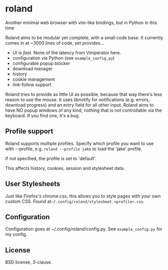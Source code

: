 roland
======

Another minimal web browser with vim-like bindings, but in Python in this time

Roland aims to be modular yet complete, with a small code base. It currently
comes in at ~3000 lines of code, yet provides...

 - UI is *fast*. None of the latency from Vimperator here.
 - configuration via Python (see `example_config.py`)
 - configurable popup blocker
 - download manager
 - history
 - cookie management
 - link-follow support

Roland tries to provide as little UI as possible, because that way there's less
reason to use the mouse. It uses libnotify for notifications (e.g. errors,
download progress) and an entry field for all other input. Roland aims to have
NO popup windows of any kind, nothing that is not controllable via the
keyboard. If you find one, it's a bug.

Profile support
---------------

Roland supports multiple profiles. Specify which profile you want to use with
--profile, e.g. `roland --profile jake` to load the 'jake' profile.

If not specified, the profile is set to 'default'.

This affects history, cookies, session and stylesheet data.


User Stylesheets
----------------

Just like Firefox's chrome.css, this allows you to style pages with your own
custom CSS. Found at`~/.config/roland/stylesheet.<profile>.css`.


Configuration
-------------

Configuration goes at ~/.config/roland/config.py. See `example_config.py` for
my config.

License
-------

BSD license, 3-clause.
